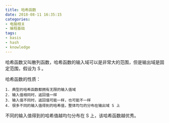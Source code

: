 ```yaml
---
title: 哈希函数
date: 2018-08-11 16:35:15
categories:
- 电脑相关
- 编程基础
tags:
- basis
- hash
- knowledge
---
```

哈希函数又叫散列函数，哈希函数的输入域可以是非常大的范围，但是输出域是固定范围，假设为 S 。

<!-- more -->

哈希函数的性质：

	1. 典型的哈希函数都拥有无限的输入值域
	2. 输入值相同时，返回值一样
	3. 输入值不同时，返回值可能一样，也可能不一样
	4. 很多不同的输入值得到的哈希值，整体均匀的分布在输出域 S 上
	
不同的输入值得到的哈希值越均匀分布在 S 上，该哈希函数越优秀。


